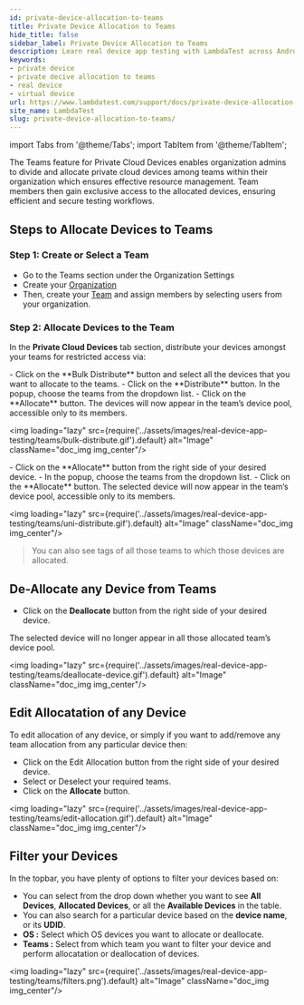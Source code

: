 ```yaml
---
id: private-device-allocation-to-teams
title: Private Device Allocation to Teams
hide_title: false
sidebar_label: Private Device Allocation to Teams
description: Learn real device app testing with LambdaTest across Android and iOS devices. Start testing effortlessly today!
keywords:
- private device
- private decive allocation to teams
- real device
- virtual device
url: https://www.lambdatest.com/support/docs/private-device-allocation-to-teams/
site_name: LambdaTest
slug: private-device-allocation-to-teams/
---
```


import Tabs from '@theme/Tabs';
import TabItem from '@theme/TabItem';

<script type="application/ld+json"
      dangerouslySetInnerHTML={{ __html: JSON.stringify({
       "@context": "https://schema.org",
        "@type": "BreadcrumbList",
        "itemListElement": [{
          "@type": "ListItem",
          "position": 1,
          "name": "LambdaTest",
          "item": "https://www.lambdatest.com"
        },{
          "@type": "ListItem",
          "position": 2,
          "name": "Support",
          "item": "https://www.lambdatest.com/support/docs/"
        },{
          "@type": "ListItem",
          "position": 3,
          "name": "Private Device Allocation to Teams",
          "item": "https://www.lambdatest.com/support/docs/private-device-allocation-to-teams/"
        }]
      })
    }}
></script>
The Teams feature for Private Cloud Devices enables organization admins to divide and allocate private cloud devices among teams within their organization which ensures effective resource management. Team members then gain exclusive access to the allocated devices, ensuring efficient and secure testing workflows.

## Steps to Allocate Devices to Teams

### Step 1:  Create or Select a Team
- Go to the Teams section under the Organization Settings
- Create your [Organization](/support/docs/team-management/#create-an-organization) 
- Then, create your [Team](/support/docs/team-management/#create-your-first-team) and assign members by selecting users from your organization.

### Step 2: Allocate Devices to the Team
In the **Private Cloud Devices** tab section, distribute your devices amongst your teams for restricted access via:

<Tabs className="docs__val">

<TabItem value="bulk" label="Bulk Distribute" default>
    - Click on the **Bulk Distribute** button and select all the devices that you want to allocate to the teams.
    - Click on the **Distribute** button. In the popup, choose the teams from the dropdown list.
    - Click on the **Allocate** button.
The devices will now appear in the team’s device pool, accessible only to its members.

<img loading="lazy" src={require('../assets/images/real-device-app-testing/teams/bulk-distribute.gif').default} alt="Image" className="doc_img img_center"/>

</TabItem>

<TabItem value="single" label="Uni Distribute" default>
    - Click on the **Allocate** button from the right side of your desired device.
    - In the popup, choose the teams from the dropdown list.
    - Click on the **Allocate** button.
The selected device will now appear in the team’s device pool, accessible only to its members.

<img loading="lazy" src={require('../assets/images/real-device-app-testing/teams/uni-distribute.gif').default} alt="Image" className="doc_img img_center"/>
</TabItem>

</Tabs>

> You can also see tags of all those teams to which those devices are allocated.

## De-Allocate any Device from Teams
- Click on the **Deallocate** button from the right side of your desired device.

The selected device will no longer appear in all those allocated team’s device pool.

<img loading="lazy" src={require('../assets/images/real-device-app-testing/teams/deallocate-device.gif').default} alt="Image" className="doc_img img_center"/>

## Edit Allocatation of any Device
To edit allocation of any device, or simply if you want to add/remove any team allocation from any particular device then:

- Click on the Edit Allocation button from the right side of your desired device.
- Select or Deselect your required teams.
- Click on the **Allocate** button.

<img loading="lazy" src={require('../assets/images/real-device-app-testing/teams/edit-allocation.gif').default} alt="Image" className="doc_img img_center"/>

## Filter your Devices
In the topbar, you have plenty of options to filter your devices based on:

- You can select from the drop down whether you want to see **All Devices**, **Allocated Devices**, or all the **Available Devices** in the table.
- You can also search for a particular device based on the **device name**, or its **UDID**.
- **OS :** Select which OS devices you want to allocate or deallocate.
- **Teams :** Select from which team you want to filter your device and perform allocatation or deallocation of devices.

<img loading="lazy" src={require('../assets/images/real-device-app-testing/teams/filters.png').default} alt="Image" className="doc_img img_center"/>